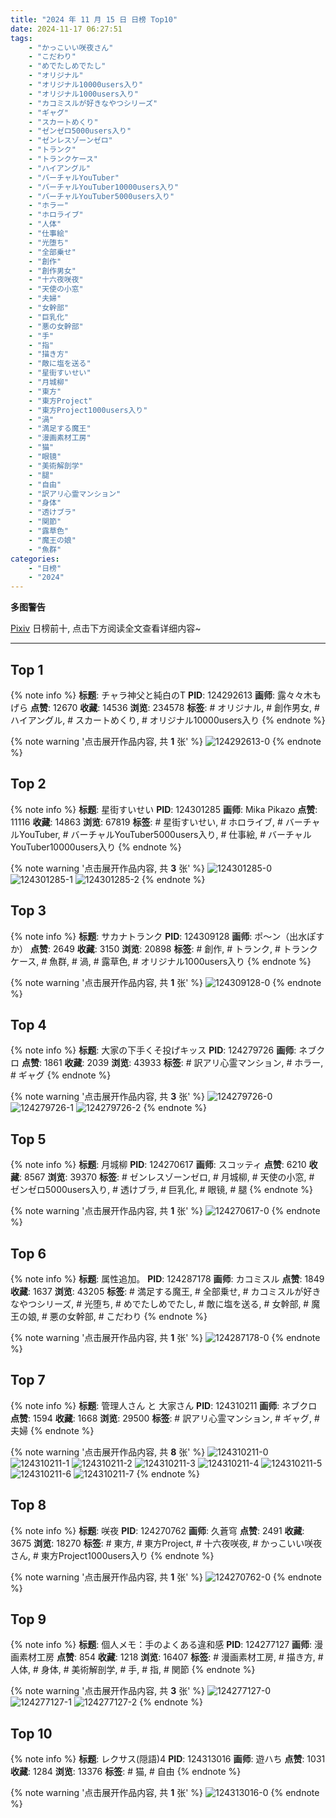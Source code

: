 ```yaml
---
title: "2024 年 11 月 15 日 日榜 Top10"
date: 2024-11-17 06:27:51
tags:
    - "かっこいい咲夜さん"
    - "こだわり"
    - "めでたしめでたし"
    - "オリジナル"
    - "オリジナル10000users入り"
    - "オリジナル1000users入り"
    - "カコミスルが好きなやつシリーズ"
    - "ギャグ"
    - "スカートめくり"
    - "ゼンゼロ5000users入り"
    - "ゼンレスゾーンゼロ"
    - "トランク"
    - "トランクケース"
    - "ハイアングル"
    - "バーチャルYouTuber"
    - "バーチャルYouTuber10000users入り"
    - "バーチャルYouTuber5000users入り"
    - "ホラー"
    - "ホロライブ"
    - "人体"
    - "仕事絵"
    - "光堕ち"
    - "全部乗せ"
    - "創作"
    - "創作男女"
    - "十六夜咲夜"
    - "天使の小窓"
    - "夫婦"
    - "女幹部"
    - "巨乳化"
    - "悪の女幹部"
    - "手"
    - "指"
    - "描き方"
    - "敵に塩を送る"
    - "星街すいせい"
    - "月城柳"
    - "東方"
    - "東方Project"
    - "東方Project1000users入り"
    - "渦"
    - "満足する魔王"
    - "漫画素材工房"
    - "猫"
    - "眼镜"
    - "美術解剖学"
    - "腿"
    - "自由"
    - "訳アリ心霊マンション"
    - "身体"
    - "透けブラ"
    - "関節"
    - "露草色"
    - "魔王の娘"
    - "魚群"
categories:
    - "日榜"
    - "2024"
---
```


<i class="fa fa-triangle-exclamation"></i>**多图警告**<i class="fa fa-triangle-exclamation"></i>

[Pixiv](https://www.pixiv.net/) 日榜前十, 点击下方阅读全文查看详细内容~

<!-- more -->

---

## Top 1

{% note info %}
**标题**: チャラ神父と純白のT
**PID**: 124292613 **画师**: 露々々木もげら
**点赞**: 12670 **收藏**: 14536 **浏览**: 234578
**标签**: # オリジナル, # 創作男女, # ハイアングル, # スカートめくり, # オリジナル10000users入り
{% endnote %}

{% note warning '点击展开作品内容, 共 **1** 张' %}
![124292613-0](https://i.pixiv.re/img-original/img/2024/11/14/20/05/00/124292613_p0.jpg)
{% endnote %}

## Top 2

{% note info %}
**标题**: 星街すいせい
**PID**: 124301285 **画师**: Mika Pikazo
**点赞**: 11116 **收藏**: 14863 **浏览**: 67819
**标签**: # 星街すいせい, # ホロライブ, # バーチャルYouTuber, # バーチャルYouTuber5000users入り, # 仕事絵, # バーチャルYouTuber10000users入り
{% endnote %}

{% note warning '点击展开作品内容, 共 **3** 张' %}
![124301285-0](https://i.pixiv.re/img-original/img/2024/11/15/00/00/42/124301285_p0.png)
![124301285-1](https://i.pixiv.re/img-original/img/2024/11/15/00/00/42/124301285_p1.png)
![124301285-2](https://i.pixiv.re/img-original/img/2024/11/15/00/00/42/124301285_p2.png)
{% endnote %}

## Top 3

{% note info %}
**标题**: サカナトランク
**PID**: 124309128 **画师**: ポ～ン（出水ぽすか）
**点赞**: 2649 **收藏**: 3150 **浏览**: 20898
**标签**: # 創作, # トランク, # トランクケース, # 魚群, # 渦, # 露草色, # オリジナル1000users入り
{% endnote %}

{% note warning '点击展开作品内容, 共 **1** 张' %}
![124309128-0](https://i.pixiv.re/img-original/img/2024/11/15/07/30/02/124309128_p0.jpg)
{% endnote %}

## Top 4

{% note info %}
**标题**: 大家の下手くそ投げキッス
**PID**: 124279726 **画师**: ネブクロ
**点赞**: 1861 **收藏**: 2039 **浏览**: 43933
**标签**: # 訳アリ心霊マンション, # ホラー, # ギャグ
{% endnote %}

{% note warning '点击展开作品内容, 共 **3** 张' %}
![124279726-0](https://i.pixiv.re/img-original/img/2024/11/14/09/22/26/124279726_p0.jpg)
![124279726-1](https://i.pixiv.re/img-original/img/2024/11/14/09/22/26/124279726_p1.jpg)
![124279726-2](https://i.pixiv.re/img-original/img/2024/11/14/09/22/26/124279726_p2.jpg)
{% endnote %}

## Top 5

{% note info %}
**标题**: 月城柳
**PID**: 124270617 **画师**: スコッティ
**点赞**: 6210 **收藏**: 8567 **浏览**: 39370
**标签**: # ゼンレスゾーンゼロ, # 月城柳, # 天使の小窓, # ゼンゼロ5000users入り, # 透けブラ, # 巨乳化, # 眼镜, # 腿
{% endnote %}

{% note warning '点击展开作品内容, 共 **1** 张' %}
![124270617-0](https://i.pixiv.re/img-original/img/2024/11/14/00/00/22/124270617_p0.jpg)
{% endnote %}

## Top 6

{% note info %}
**标题**: 属性追加。
**PID**: 124287178 **画师**: カコミスル
**点赞**: 1849 **收藏**: 1637 **浏览**: 43205
**标签**: # 満足する魔王, # 全部乗せ, # カコミスルが好きなやつシリーズ, # 光堕ち, # めでたしめでたし, # 敵に塩を送る, # 女幹部, # 魔王の娘, # 悪の女幹部, # こだわり
{% endnote %}

{% note warning '点击展开作品内容, 共 **1** 张' %}
![124287178-0](https://i.pixiv.re/img-original/img/2024/11/14/17/00/47/124287178_p0.jpg)
{% endnote %}

## Top 7

{% note info %}
**标题**: 管理人さん と 大家さん
**PID**: 124310211 **画师**: ネブクロ
**点赞**: 1594 **收藏**: 1668 **浏览**: 29500
**标签**: # 訳アリ心霊マンション, # ギャグ, # 夫婦
{% endnote %}

{% note warning '点击展开作品内容, 共 **8** 张' %}
![124310211-0](https://i.pixiv.re/img-original/img/2024/11/15/08/50/15/124310211_p0.jpg)
![124310211-1](https://i.pixiv.re/img-original/img/2024/11/15/08/50/15/124310211_p1.jpg)
![124310211-2](https://i.pixiv.re/img-original/img/2024/11/15/08/50/15/124310211_p2.jpg)
![124310211-3](https://i.pixiv.re/img-original/img/2024/11/15/08/50/15/124310211_p3.jpg)
![124310211-4](https://i.pixiv.re/img-original/img/2024/11/15/08/50/15/124310211_p4.jpg)
![124310211-5](https://i.pixiv.re/img-original/img/2024/11/15/08/50/15/124310211_p5.jpg)
![124310211-6](https://i.pixiv.re/img-original/img/2024/11/15/08/50/15/124310211_p6.jpg)
![124310211-7](https://i.pixiv.re/img-original/img/2024/11/15/08/50/15/124310211_p7.jpg)
{% endnote %}

## Top 8

{% note info %}
**标题**: 咲夜
**PID**: 124270762 **画师**: 久蒼穹
**点赞**: 2491 **收藏**: 3675 **浏览**: 18270
**标签**: # 東方, # 東方Project, # 十六夜咲夜, # かっこいい咲夜さん, # 東方Project1000users入り
{% endnote %}

{% note warning '点击展开作品内容, 共 **1** 张' %}
![124270762-0](https://i.pixiv.re/img-original/img/2024/11/14/00/01/13/124270762_p0.png)
{% endnote %}

## Top 9

{% note info %}
**标题**: 個人メモ：手のよくある違和感
**PID**: 124277127 **画师**: 漫画素材工房
**点赞**: 854 **收藏**: 1218 **浏览**: 16407
**标签**: # 漫画素材工房, # 描き方, # 人体, # 身体, # 美術解剖学, # 手, # 指, # 関節
{% endnote %}

{% note warning '点击展开作品内容, 共 **3** 张' %}
![124277127-0](https://i.pixiv.re/img-original/img/2024/11/14/06/00/04/124277127_p0.jpg)
![124277127-1](https://i.pixiv.re/img-original/img/2024/11/14/06/00/04/124277127_p1.jpg)
![124277127-2](https://i.pixiv.re/img-original/img/2024/11/14/06/00/04/124277127_p2.jpg)
{% endnote %}

## Top 10

{% note info %}
**标题**: レクサス(隠語)4
**PID**: 124313016 **画师**: 遊ハち
**点赞**: 1031 **收藏**: 1284 **浏览**: 13376
**标签**: # 猫, # 自由
{% endnote %}

{% note warning '点击展开作品内容, 共 **1** 张' %}
![124313016-0](https://i.pixiv.re/img-original/img/2024/11/15/12/07/43/124313016_p0.png)
{% endnote %}
